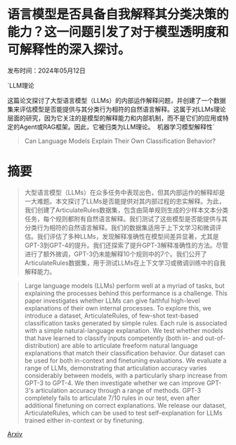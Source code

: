 # 语言模型是否具备自我解释其分类决策的能力？这一问题引发了对于模型透明度和可解释性的深入探讨。

发布时间：2024年05月12日

`LLM理论

这篇论文探讨了大型语言模型（LLMs）的内部运作解释问题，并创建了一个数据集来评估模型是否能提供与其分类行为相符的自然语言解释。这属于对LLMs理论层面的研究，因为它关注的是模型的解释能力和内部机制，而不是它们的应用或特定的Agent或RAG框架。因此，它被归类为LLM理论。` `机器学习模型解释性`

> Can Language Models Explain Their Own Classification Behavior?

# 摘要

> 大型语言模型（LLMs）在众多任务中表现出色，但其内部运作的解释却是一大难题。本文探讨了LLMs是否能提供对其内部过程的忠实解释。为此，我们创建了ArticulateRules数据集，包含由简单规则生成的少样本文本分类任务，每个规则都附有自然语言解释。我们测试了这些模型是否能提供与其分类行为相符的自然语言解释。我们的数据集适用于上下文学习和微调评估。我们评估了多种LLMs，发现解释准确性在模型间差异显著，尤其是GPT-3到GPT-4的提升。我们还探索了提升GPT-3解释准确性的方法。尽管进行了额外微调，GPT-3仍未能解释10个规则中的7个。我们公开了ArticulateRules数据集，用于测试LLMs在上下文学习或微调训练中的自我解释能力。

> Large language models (LLMs) perform well at a myriad of tasks, but explaining the processes behind this performance is a challenge. This paper investigates whether LLMs can give faithful high-level explanations of their own internal processes. To explore this, we introduce a dataset, ArticulateRules, of few-shot text-based classification tasks generated by simple rules. Each rule is associated with a simple natural-language explanation. We test whether models that have learned to classify inputs competently (both in- and out-of-distribution) are able to articulate freeform natural language explanations that match their classification behavior. Our dataset can be used for both in-context and finetuning evaluations. We evaluate a range of LLMs, demonstrating that articulation accuracy varies considerably between models, with a particularly sharp increase from GPT-3 to GPT-4. We then investigate whether we can improve GPT-3's articulation accuracy through a range of methods. GPT-3 completely fails to articulate 7/10 rules in our test, even after additional finetuning on correct explanations. We release our dataset, ArticulateRules, which can be used to test self-explanation for LLMs trained either in-context or by finetuning.

[Arxiv](https://arxiv.org/abs/2405.07436)
